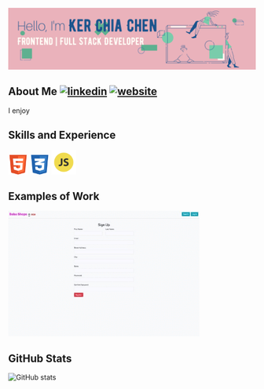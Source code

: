 ![I am a web application developer.](https://github.com/kerchiac/kerchiac/blob/main/Pink%20and%20Peach%20Technology%20LinkedIn%20Banner2.png?raw=true)

## About Me [<img src='https://cdn.jsdelivr.net/npm/simple-icons@3.0.1/icons/linkedin.svg' alt='linkedin' height='20'>](www.linkedin.com/in/ker-chia-chen-65630836)  [<img src='https://cdn.jsdelivr.net/npm/simple-icons@3.0.1/icons/icloud.svg' alt='website' height='20'>](https://kerchiac.github.io/CV/)  
I enjoy 

## Skills and Experience
[<img src='https://github.com/kerchiac/kerchiac/blob/main/html_icon.png?raw=true' alt='html' height='40'>]()
[<img src='https://github.com/kerchiac/kerchiac/blob/main/css_icon.png?raw=true' alt='css' height='40'>]()
[<img src='https://github.com/kerchiac/kerchiac/blob/main/js_icon.png?raw=true' alt='js' height='50'>]()

## Examples of Work
[<img src='https://github.com/kerchiac/kerchiac/blob/main/boba.gif?raw=true' alt='boba' height='256'>](https://boba-shop-app.herokuapp.com/)




## GitHub Stats
![GitHub stats](https://github-readme-stats.vercel.app/api?username=kerchiac&show_icons=true)  
